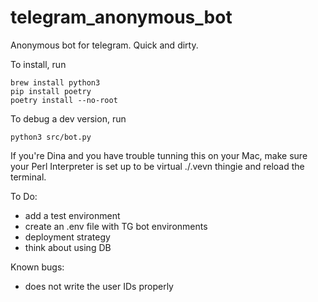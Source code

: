 # telegram_anonymous_bot
Anonymous bot for telegram. Quick and dirty. 

To install, run
```
brew install python3
pip install poetry
poetry install --no-root
```

To debug a dev version, run
```
python3 src/bot.py
```

If you're Dina and you have trouble tunning this on your Mac, make sure your Perl Interpreter is set up to be virtual ./.vevn thingie and reload the terminal.


To Do:
- add a test environment
- create an .env file with TG bot environments
- deployment strategy
- think about using DB

Known bugs:
- does not write the user IDs properly
